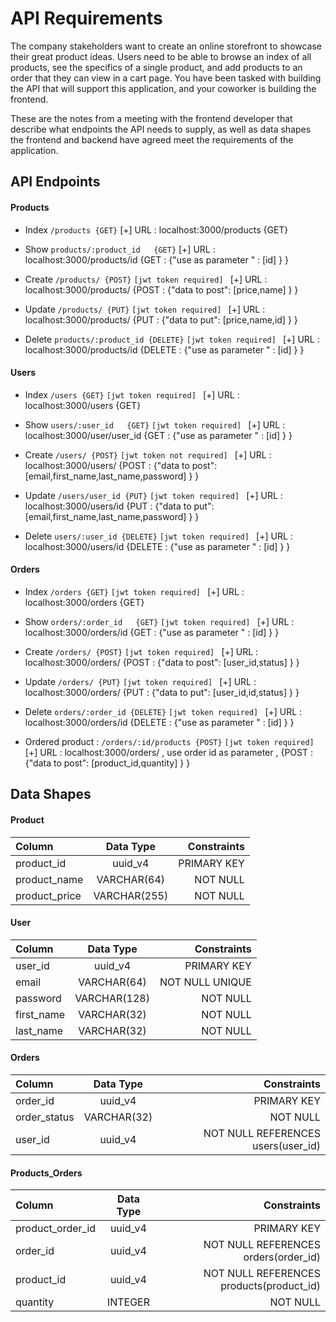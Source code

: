 # API Requirements
The company stakeholders want to create an online storefront to showcase their great product ideas. Users need to be able to browse an index of all products, see the specifics of a single product, and add products to an order that they can view in a cart page. You have been tasked with building the API that will support this application, and your coworker is building the frontend.

These are the notes from a meeting with the frontend developer that describe what endpoints the API needs to supply, as well as data shapes the frontend and backend have agreed meet the requirements of the application. 

## API Endpoints
#### Products
- Index `/products {GET}` 
[+] URL : localhost:3000/products {GET}

- Show `products/:product_id   {GET}` 
[+]  URL : localhost:3000/products/id {GET : {"use as parameter " : [id] } }
- Create `/products/ {POST}` `[jwt token required] `
[+]  URL : localhost:3000/products/ {POST : {"data to post": [price,name] } }
- Update `/products/ {PUT}` `[jwt token required] `
[+] URL : localhost:3000/products/ {PUT : {"data to put": [price,name,id] } }

- Delete `products/:product_id {DELETE}` `[jwt token required] `
[+]  URL : localhost:3000/products/id {DELETE : {"use as parameter " : [id] } }

#### Users
- Index `/users {GET}` `[jwt token required] `
[+] URL : localhost:3000/users {GET}

- Show `users/:user_id   {GET}` `[jwt token required] `
[+]  URL : localhost:3000/user/user_id {GET : {"use as parameter " : [id] } }
- Create `/users/ {POST}` `[jwt token not required] `
[+]  URL : localhost:3000/users/ {POST : {"data to post": [email,first_name,last_name,password] } }
- Update `/users/user_id {PUT}` `[jwt token required] `
[+] URL : localhost:3000/users/id {PUT : {"data to put": [email,first_name,last_name,password] } }

- Delete `users/:user_id {DELETE}` `[jwt token required] `
[+]  URL : localhost:3000/users/id {DELETE : {"use as parameter " : [id] } }

#### Orders
- Index `/orders {GET}` `[jwt token required] `
[+] URL : localhost:3000/orders {GET}

- Show `orders/:order_id   {GET}` `[jwt token required] `
[+]  URL : localhost:3000/orders/id {GET : {"use as parameter " : [id] } }
- Create `/orders/ {POST}` `[jwt token required] `
[+]  URL : localhost:3000/orders/ {POST : {"data to post": [user_id,status] } }
- Update `/orders/ {PUT}` `[jwt token required] `
[+] URL : localhost:3000/orders/ {PUT : {"data to put": [user_id,id,status] } }

- Delete `orders/:order_id {DELETE}` `[jwt token required] `
[+]  URL : localhost:3000/orders/id {DELETE : {"use as parameter " : [id] } }

- Ordered product : `/orders/:id/products {POST}` `[jwt token required] `
[+]  URL : localhost:3000/orders/ , use order id as parameter , {POST : {"data to post": [product_id,quantity] } }
## Data Shapes

#### Product
| Column       | Data Type      |   Constraints  |
| :---         |    :----:      |          ---:  |
| product_id   | uuid_v4        | PRIMARY KEY    |
| product_name | VARCHAR(64)    | NOT NULL       |
| product_price| VARCHAR(255)   | NOT NULL       |

#### User
| Column       | Data Type   |      Constraints     |
| :---         |    :----:   |             ---:     |
| user_id   | uuid_v4        | PRIMARY KEY          |
| email     | VARCHAR(64)    | NOT NULL  UNIQUE     |
| password  | VARCHAR(128)   | NOT NULL             |
| first_name| VARCHAR(32)    | NOT NULL             |
| last_name | VARCHAR(32)    | NOT NULL             |
#### Orders

| Column       | Data Type     |   Constraints                    |
| :---         |    :----:     |          ---:                    |
| order_id     | uuid_v4       | PRIMARY KEY                      |
| order_status | VARCHAR(32)   | NOT NULL                         |
| user_id      | uuid_v4       |NOT NULL REFERENCES users(user_id)|

#### Products_Orders
| Column         | Data Type   |   Constraints                           |
| :---           |    :----:   |          ---:                           |
|product_order_id| uuid_v4     | PRIMARY KEY                             |
| order_id       | uuid_v4     | NOT NULL REFERENCES orders(order_id)    |
| product_id     | uuid_v4     | NOT NULL REFERENCES products(product_id)|
| quantity       | INTEGER     | NOT NULL                                |